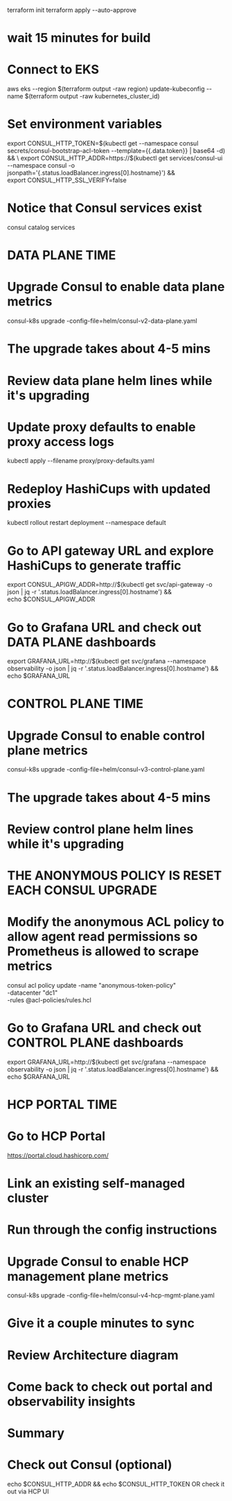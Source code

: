 terraform init
terraform apply --auto-approve
# wait 15 minutes for build

# Connect to EKS
aws eks --region $(terraform output -raw region) update-kubeconfig --name $(terraform output -raw kubernetes_cluster_id)

# Set environment variables
export CONSUL_HTTP_TOKEN=$(kubectl get --namespace consul secrets/consul-bootstrap-acl-token --template={{.data.token}} | base64 -d) && \
export CONSUL_HTTP_ADDR=https://$(kubectl get services/consul-ui --namespace consul -o jsonpath='{.status.loadBalancer.ingress[0].hostname}') && \
export CONSUL_HTTP_SSL_VERIFY=false

# Notice that Consul services exist
consul catalog services

# DATA PLANE TIME

# Upgrade Consul to enable data plane metrics
consul-k8s upgrade -config-file=helm/consul-v2-data-plane.yaml
# The upgrade takes about 4-5 mins

# Review data plane helm lines while it's upgrading

# Update proxy defaults to enable proxy access logs
kubectl apply --filename proxy/proxy-defaults.yaml

# Redeploy HashiCups with updated proxies
kubectl rollout restart deployment --namespace default

# Go to API gateway URL and explore HashiCups to generate traffic
export CONSUL_APIGW_ADDR=http://$(kubectl get svc/api-gateway -o json | jq -r '.status.loadBalancer.ingress[0].hostname') && \
echo $CONSUL_APIGW_ADDR

# Go to Grafana URL and check out DATA PLANE dashboards
export GRAFANA_URL=http://$(kubectl get svc/grafana --namespace observability -o json | jq -r '.status.loadBalancer.ingress[0].hostname') && \
echo $GRAFANA_URL

# CONTROL PLANE TIME

# Upgrade Consul to enable control plane metrics
consul-k8s upgrade -config-file=helm/consul-v3-control-plane.yaml
# The upgrade takes about 4-5 mins

# Review control plane helm lines while it's upgrading

# THE ANONYMOUS POLICY IS RESET EACH CONSUL UPGRADE
# Modify the anonymous ACL policy to allow agent read permissions so Prometheus is allowed to scrape metrics
consul acl policy update -name "anonymous-token-policy" \
                        -datacenter "dc1" \
                        -rules @acl-policies/rules.hcl


# Go to Grafana URL and check out CONTROL PLANE dashboards
export GRAFANA_URL=http://$(kubectl get svc/grafana --namespace observability -o json | jq -r '.status.loadBalancer.ingress[0].hostname') && \
echo $GRAFANA_URL


# HCP PORTAL TIME

# Go to HCP Portal
https://portal.cloud.hashicorp.com/
# Link an existing self-managed cluster
# Run through the config instructions

# Upgrade Consul to enable HCP management plane metrics
consul-k8s upgrade -config-file=helm/consul-v4-hcp-mgmt-plane.yaml

# Give it a couple minutes to sync

# Review Architecture diagram

# Come back to check out portal and observability insights

# Summary

# Check out Consul (optional)
echo $CONSUL_HTTP_ADDR && echo $CONSUL_HTTP_TOKEN
OR
check it out via HCP UI